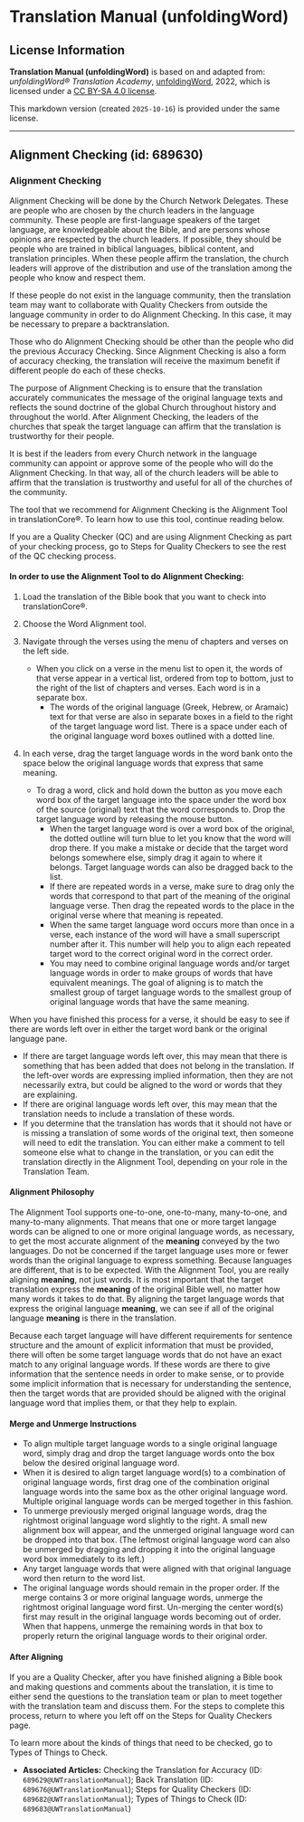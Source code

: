 # Translation Manual (unfoldingWord)

## License Information

**Translation Manual (unfoldingWord)** is based on and adapted from: _unfoldingWord® Translation Academy_, [unfoldingWord](https://unfoldingword.org/utw), 2022, which is licensed under a [CC BY-SA 4.0 license](https://creativecommons.org/licenses/by-sa/4.0/legalcode.en).

This markdown version (created `2025-10-16`) is provided under the same license.



--------------------------------

## Alignment Checking (id: 689630)

### Alignment Checking

Alignment Checking will be done by the Church Network Delegates. These are people who are chosen by the church leaders in the language community. These people are first\-language speakers of the target language, are knowledgeable about the Bible, and are persons whose opinions are respected by the church leaders. If possible, they should be people who are trained in biblical languages, biblical content, and translation principles. When these people affirm the translation, the church leaders will approve of the distribution and use of the translation among the people who know and respect them.

If these people do not exist in the language community, then the translation team may want to collaborate with Quality Checkers from outside the language community in order to do Alignment Checking. In this case, it may be necessary to prepare a backtranslation.

Those who do Alignment Checking should be other than the people who did the previous Accuracy Checking. Since Alignment Checking is also a form of accuracy checking, the translation will receive the maximum benefit if different people do each of these checks.

The purpose of Alignment Checking is to ensure that the translation accurately communicates the message of the original language texts and reflects the sound doctrine of the global Church throughout history and throughout the world. After Alignment Checking, the leaders of the churches that speak the target language can affirm that the translation is trustworthy for their people.

It is best if the leaders from every Church network in the language community can appoint or approve some of the people who will do the Alignment Checking. In that way, all of the church leaders will be able to affirm that the translation is trustworthy and useful for all of the churches of the community.

The tool that we recommend for Alignment Checking is the Alignment Tool in translationCore®. To learn how to use this tool, continue reading below.

If you are a Quality Checker (QC) and are using Alignment Checking as part of your checking process, go to Steps for Quality Checkers to see the rest of the QC checking process.

#### In order to use the Alignment Tool to do Alignment Checking:

1. Load the translation of the Bible book that you want to check into translationCore®.
2. Choose the Word Alignment tool.
3. Navigate through the verses using the menu of chapters and verses on the left side.

    * When you click on a verse in the menu list to open it, the words of that verse appear in a vertical list, ordered from top to bottom, just to the right of the list of chapters and verses. Each word is in a separate box.
        * The words of the original language (Greek, Hebrew, or Aramaic) text for that verse are also in separate boxes in a field to the right of the target language word list. There is a space under each of the original language word boxes outlined with a dotted line.
4. In each verse, drag the target language words in the word bank onto the space below the original language words that express that same meaning.

    * To drag a word, click and hold down the button as you move each word box of the target language into the space under the word box of the source (original) text that the word corresponds to. Drop the target language word by releasing the mouse button.
        * When the target language word is over a word box of the original, the dotted outline will turn blue to let you know that the word will drop there. If you make a mistake or decide that the target word belongs somewhere else, simply drag it again to where it belongs. Target language words can also be dragged back to the list.
        * If there are repeated words in a verse, make sure to drag only the words that correspond to that part of the meaning of the original language verse. Then drag the repeated words to the place in the original verse where that meaning is repeated.
        * When the same target language word occurs more than once in a verse, each instance of the word will have a small superscript number after it. This number will help you to align each repeated target word to the correct original word in the correct order.
        * You may need to combine original language words and/or target language words in order to make groups of words that have equivalent meanings. The goal of aligning is to match the smallest group of target language words to the smallest group of original language words that have the same meaning.

When you have finished this process for a verse, it should be easy to see if there are words left over in either the target word bank or the original language pane.

* If there are target language words left over, this may mean that there is something that has been added that does not belong in the translation. If the left\-over words are expressing implied information, then they are not necessarily extra, but could be aligned to the word or words that they are explaining.
* If there are original language words left over, this may mean that the translation needs to include a translation of these words.
* If you determine that the translation has words that it should not have or is missing a translation of some words of the original text, then someone will need to edit the translation. You can either make a comment to tell someone else what to change in the translation, or you can edit the translation directly in the Alignment Tool, depending on your role in the Translation Team.

#### Alignment Philosophy

The Alignment Tool supports one\-to\-one, one\-to\-many, many\-to\-one, and many\-to\-many alignments. That means that one or more target langage words can be aligned to one or more original language words, as necessary, to get the most accurate alignment of the **meaning** conveyed by the two languages. Do not be concerned if the target language uses more or fewer words than the original language to express something. Because languages are different, that is to be expected. With the Alignment Tool, you are really aligning **meaning**, not just words. It is most important that the target translation express the **meaning** of the original Bible well, no matter how many words it takes to do that. By aligning the target language words that express the original language **meaning**, we can see if all of the original language **meaning** is there in the translation.

Because each target language will have different requirements for sentence structure and the amount of explicit information that must be provided, there will often be some target language words that do not have an exact match to any original language words. If these words are there to give information that the sentence needs in order to make sense, or to provide some implicit information that is necessary for understanding the sentence, then the target words that are provided should be aligned with the original language word that implies them, or that they help to explain.

#### Merge and Unmerge Instructions

* To align multiple target language words to a single original language word, simply drag and drop the target language words onto the box below the desired original language word.
* When it is desired to align target language word(s) to a combination of original language words, first drag one of the combination original language words into the same box as the other original language word. Multiple original language words can be merged together in this fashion.
* To unmerge previously merged original language words, drag the rightmost original language word slightly to the right. A small new alignment box will appear, and the unmerged original language word can be dropped into that box. (The leftmost original language word can also be unmerged by dragging and dropping it into the original language word box immediately to its left.)
* Any target language words that were aligned with that original language word then return to the word list.
* The original language words should remain in the proper order. If the merge contains 3 or more original language words, unmerge the rightmost original language word first. Un\-merging the center word(s) first may result in the original language words becoming out of order. When that happens, unmerge the remaining words in that box to properly return the original language words to their original order.

#### After Aligning

If you are a Quality Checker, after you have finished aligning a Bible book and making questions and comments about the translation, it is time to either send the questions to the translation team or plan to meet together with the translation team and discuss them. For the steps to complete this process, return to where you left off on the Steps for Quality Checkers page.

To learn more about the kinds of things that need to be checked, go to Types of Things to Check.

* **Associated Articles:** Checking the Translation for Accuracy (ID: `689629@UWTranslationManual`); Back Translation (ID: `689676@UWTranslationManual`); Steps for Quality Checkers (ID: `689682@UWTranslationManual`); Types of Things to Check (ID: `689683@UWTranslationManual`)

